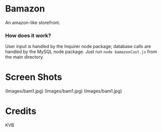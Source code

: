 # Bamazon
An amazon-like storefront.

### How does it work?
User input is handled by the Inquirer node package; database calls are handled by the MySQL node package. Just run `node bamazonCust.js` from the main directory.

# Screen Shots
(Images/bam1.jpg)
(Images/bam1.jpg)
(Images/bam1.jpg)

# Credits
KVB

